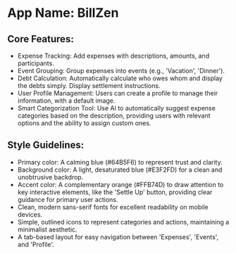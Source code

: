 # **App Name**: BillZen

## Core Features:

- Expense Tracking: Add expenses with descriptions, amounts, and participants.
- Event Grouping: Group expenses into events (e.g., 'Vacation', 'Dinner').
- Debt Calculation: Automatically calculate who owes whom and display the debts simply. Display settlement instructions.
- User Profile Management: Users can create a profile to manage their information, with a default image.
- Smart Categorization Tool: Use AI to automatically suggest expense categories based on the description, providing users with relevant options and the ability to assign custom ones.

## Style Guidelines:

- Primary color: A calming blue (#64B5F6) to represent trust and clarity.
- Background color: A light, desaturated blue (#E3F2FD) for a clean and unobtrusive backdrop.
- Accent color: A complementary orange (#FFB74D) to draw attention to key interactive elements, like the 'Settle Up' button, providing clear guidance for primary user actions.
- Clean, modern sans-serif fonts for excellent readability on mobile devices.
- Simple, outlined icons to represent categories and actions, maintaining a minimalist aesthetic.
- A tab-based layout for easy navigation between 'Expenses', 'Events', and 'Profile'.